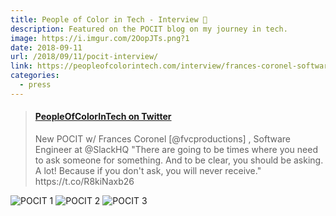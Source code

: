 ```yaml
---
title: People of Color in Tech - Interview 💬️
description: Featured on the POCIT blog on my journey in tech.
image: https://i.imgur.com/2OopJTs.png?1
date: 2018-09-11
url: /2018/09/11/pocit-interview/
link: https://peopleofcolorintech.com/interview/frances-coronel-software-engineer-at-slack/
categories:
  - press
---
```


<blockquote class="embedly-card"><h4><a href="https://twitter.com/pocintech/status/1039639987518681090">PeopleOfColorInTech on Twitter</a></h4><p>New POCIT w/ Frances Coronel [@fvcproductions] , Software Engineer at @SlackHQ "There are going to be times where you need to ask someone for something. And to be clear, you should be asking. A lot! Because if you don't ask, you will never receive." https://t.co/R8kiNaxb26</p></blockquote>
<script async src="//cdn.embedly.com/widgets/platform.js" charset="UTF-8"></script>

![POCIT 1](https://i.imgur.com/2OopJTs.png?1)
![POCIT 2](https://i.imgur.com/bwKKQ3i.png?3)
![POCIT 3](https://i.imgur.com/ruAMUxA.png?1)
